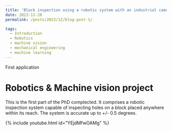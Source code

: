 ```yaml
---
title: 'Block inspection using a robotic system with an industrial camera'
date: 2023-12-28
permalink: /posts/2023/12/blog-post-1/

tags:
  - Introduction
  - Robotics
  - machine vision
  - mechanical engineering
  - machine learning
---
```


First application	

Robotics & Machine vision project
======

This is the first part of the PhD complected. It comprises a robotic inspection system capable of inspecting holes on a block placed anywhere within its reach. The system is accurate up to +/- 0.5 degrees.


{% include youtube.html id="YEjdMfwOAMg" %}  

